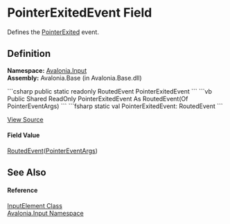 # PointerExitedEvent Field


Defines the <a href="E_Avalonia_Input_InputElement_PointerExited">PointerExited</a> event.



## Definition
**Namespace:** <a href="N_Avalonia_Input">Avalonia.Input</a>  
**Assembly:** Avalonia.Base (in Avalonia.Base.dll)

<Tabs groupId="api-code-preview">
<TabItem value="csharp" label="C#">
```csharp
public static readonly RoutedEvent<PointerEventArgs> PointerExitedEvent
```
</TabItem>
<TabItem value="vb" label="VB">
```vb
Public Shared ReadOnly PointerExitedEvent As RoutedEvent(Of PointerEventArgs)
```
</TabItem>
<TabItem value="fsharp" label="F#">
```fsharp
static val PointerExitedEvent: RoutedEvent<PointerEventArgs>
```
</TabItem>
</Tabs>



<a href="https://github.com/AvaloniaUI/Avalonia/tree/master/src/Avalonia.Base/Input/InputElement.cs" title="View the source code">View Source</a>



#### Field Value
<a href="T_Avalonia_Interactivity_RoutedEvent_1">RoutedEvent</a>(<a href="T_Avalonia_Input_PointerEventArgs">PointerEventArgs</a>)

## See Also


#### Reference
<a href="T_Avalonia_Input_InputElement">InputElement Class</a>  
<a href="N_Avalonia_Input">Avalonia.Input Namespace</a>  

